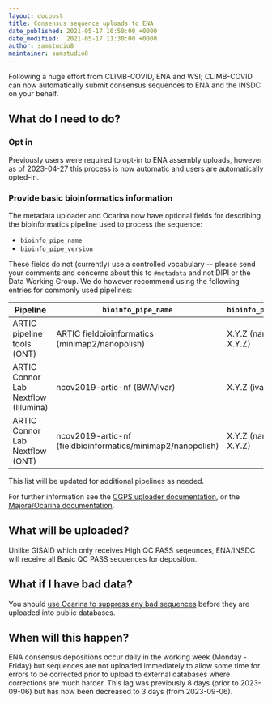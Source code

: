 ```yaml
---
layout: docpost
title: Consensus sequence uploads to ENA
date_published: 2021-05-17 10:50:00 +0000
date_modified:  2021-05-17 11:30:00 +0000
author: samstudio8
maintainer: samstudio8
---
```


Following a huge effort from CLIMB-COVID, ENA and WSI; CLIMB-COVID can now automatically submit consensus sequences to ENA and the INSDC on your behalf.

## What do I need to do?

### Opt in
Previously users were required to opt-in to ENA assembly uploads, however as of 2023-04-27 this process is now automatic and users are automatically opted-in.

### Provide basic bioinformatics information
The metadata uploader and Ocarina now have optional fields for describing the bioinformatics pipeline used to process the sequence:

* `bioinfo_pipe_name`
* `bioinfo_pipe_version`

These fields do not (currently) use a controlled vocabulary -- please send your comments and concerns about this to `#metadata` and not DIPI or the Data Working Group.
We do however recommend using the following entries for commonly used pipelines:

| Pipeline                             | `bioinfo_pipe_name`                                         | `bioinfo_pipe_version`   |
| ------------------------------------ | ----------------------------------------------------------- | ------------------------ |
| ARTIC pipeline tools (ONT)           | ARTIC fieldbioinformatics (minimap2/nanopolish)             | X.Y.Z (nanopolish X.Y.Z) |
| ARTIC Connor Lab Nextflow (Illumina) | ncov2019-artic-nf (BWA/ivar)                                | X.Y.Z (ivar X.Y.Z)       |
| ARTIC Connor Lab Nextflow (ONT)      | ncov2019-artic-nf (fieldbioinformatics/minimap2/nanopolish) | X.Y.Z (nanopolish X.Y.Z) |

This list will be updated for additional pipelines as needed.

For further information see the [CGPS uploader documentation](https://metadata.docs.cog-uk.io/bulk-upload-1/samples-and-sequencing), or the [Majora/Ocarina documentation](https://samstudio8.github.io/majora-docs/#add-a-sequencing-run-to-majora).

## What will be uploaded?

Unlike GISAID which only receives High QC PASS seqeunces, ENA/INSDC will receive all Basic QC PASS sequences for deposition.

## What if I have bad data?

You should [use Ocarina to suppress any bad sequences](suppress-pag) before they are uploaded into public databases.

## When will this happen?

ENA consensus depositions occur daily in the working week (Monday - Friday) but sequences are not uploaded immediately to allow some time for errors to be corrected prior to upload to external databases where corrections are much harder. This lag was previously 8 days (prior to 2023-09-06) but has now been decreased to 3 days (from 2023-09-06).
